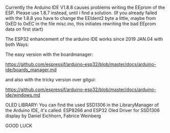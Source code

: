 Currently the Arduino IDE V1.8.8 causes problems writing the EEprom of the ESP.
Please use 1.8.7 instead, until i find a solution.
(If you already failed with the 1.8.8 you have to change the EEIdent2 byte a little, maybe from 0xED to 0xEC 
in the file misc.ino, this initiates rewriting the bad EEprom data on first start)



The ESP32 enhancement of the arduino IDE works since 2019 JAN.04 with both Ways:

The easy version with the boardmanager:

 https://github.com/espressif/arduino-esp32/blob/master/docs/arduino-ide/boards_manager.md


and also with the tricky version over gitgui:

 https://github.com/espressif/arduino-esp32/blob/master/docs/arduino-ide/windows.md




OLED LIBRARY:
You can find the used SSD1306 in the LibraryManager of the Arduino IDE, it's called:
ESP8266 and ESP32 Oled Driver for SSD1306 display by Daniel Eichhorn, Fabrice Weinberg

GOOD LUCK
